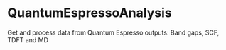# QuantumEspressoAnalysis
Get  and process data from Quantum Espresso outputs: Band gaps, SCF, TDFT and MD
